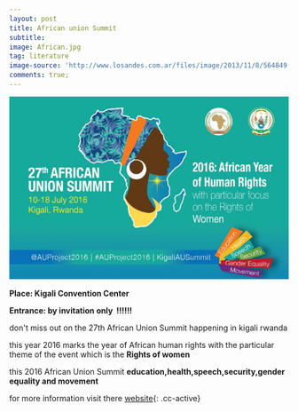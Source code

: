 ```yaml
---
layout: post
title: African union Summit
subtitle:
image: African.jpg
tag: literature
image-source: 'http://www.losandes.com.ar/files/image/2013/11/8/564849.jpg'
comments: true;
---
```



![](/img/African.jpg)

**Place: Kigali Convention Center**

**Entrance: by invitation only&nbsp; !!!!!!**

don't miss out on the 27th African Union Summit happening in kigali rwanda

this year 2016 marks the year of African human rights with the particular theme of the event which is the **Rights of women**

this 2016 African Union Summit **education,health,speech,security,gender equality and movement**

for more information visit there [website](){: .cc-active}